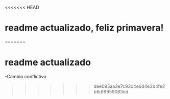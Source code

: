 <<<<<<< HEAD
# readme actualizado, feliz primavera!
=======
# readme actualizado

-Cambio conflictivo
>>>>>>> dee095aa3e7c93c4e6d4e3b4fe2b6df9959083ed
